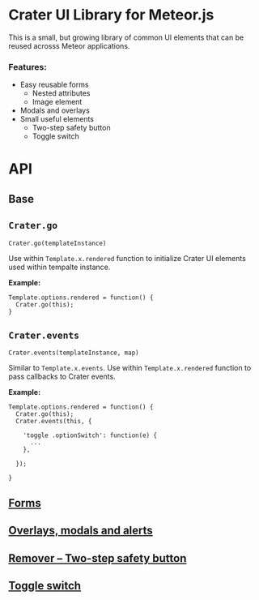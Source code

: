 

# Crater UI Library for Meteor.js


This is a small, but growing library of common UI elements that can be reused acrosss Meteor applications.


### Features:

- Easy reusable forms
    - Nested attributes
    - Image element
- Modals and overlays
- Small useful elements
    - Two-step safety button
    - Toggle switch







# API


## Base

## `Crater.go`

`Crater.go(templateInstance)`


Use within `Template.x.rendered` function to initialize Crater UI elements
used within tempalte instance.


**Example:**
 
    Template.options.rendered = function() {
      Crater.go(this);
    }




## `Crater.events`

`Crater.events(templateInstance, map)`

Similar to `Template.x.events`. Use within `Template.x.rendered` function
to pass callbacks to Crater events.


**Example:**

    Template.options.rendered = function() {
      Crater.go(this);
      Crater.events(this, {

        'toggle .optionSwitch': function(e) {
          ...
        },

      });

    }



## [Forms](https://github.com/subhog/meteor-crater-forms)



## [Overlays, modals and alerts](https://github.com/subhog/meteor-crater-overlay)


## [Remover – Two-step safety button](https://github.com/subhog/meteor-crater-remover)


## [Toggle switch](https://github.com/subhog/meteor-crater-toggle)





